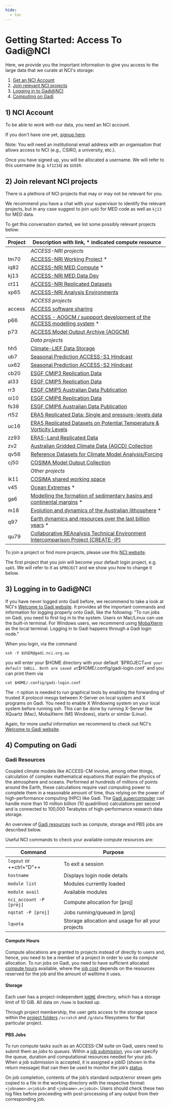 ```yaml
---
hide:
  - toc
---
```


# <div class="highlight-bg"> Getting Started: Access To Gadi@NCI </div>

Here, we provide you the important information to give you access to the large data that we curate at NCI's storage:

1) [Get an NCI Account](#1-nci-account)  
2) [Join relevant NCI projects](#2-join-relevant-nci-projects)  
3) [Logging in to Gadi@NCI](#3-logging-in-to-gadinci)  
4) [Computing on Gadi](#4-computing-on-gadi)

## 1) NCI Account

To be able to work with our data, you need an NCI account.

If you don't have one yet, [signup here](https://my.nci.org.au/mancini/signup/0).

Note: You will need an institutional email address with an organisation that allows access to NCI (e.g., CSIRO, a university, etc.).

Once you have signed up, you will be allocated a username. We will refer to this username (e.g. `kf1234`) as `$USER`.

## 2) Join relevant NCI projects

There is a plethora of NCI projects that may or may not be relevant for you.

We recommend you have a chat with your supervisor to identify the relevant projects, but in any case suggest to join `xp65` for MED code as well as `kj13` for MED data.

To get this conversation started, we list some possibly relevant projects below:

| Project | Description with link, * indicated compute resource|
|------|---------------------------------------------------------------------------------------------------------------------------------|
| | *ACCESS-NRI projects* |
| tm70 | <a href="https://my.nci.org.au/mancini/project/tm70" target="_blank">ACCESS-NRI Working Project</a> * |
| iq82 | <a href="https://my.nci.org.au/mancini/project/iq82" target="_blank">ACCESS-NRI MED Compute</a> * |
| kj13 | <a href="https://my.nci.org.au/mancini/project/kj13" target="_blank">ACCESS-NRI MED Data Dev</a> |
| ct11 | <a href="https://my.nci.org.au/mancini/project/ct11" target="_blank">ACCESS-NRI Replicated Datasets</a> |
| xp65 | <a href="https://my.nci.org.au/mancini/project/xp65" target="_blank">ACCESS-NRI Analysis Environments</a> |
| | *ACCESS projects* |
| access | <a href="https://my.nci.org.au/mancini/project/access" target="_blank">ACCESS software sharing</a> |
| p66  | <a href="https://my.nci.org.au/mancini/project/p66"  target="_blank">ACCESS - AOGCM / suppport development of the ACCESS modelling system</a> * |
| p73  | <a href="https://my.nci.org.au/mancini/project/p73"  target="_blank">ACCESS Model Output Archive (AOGCM)</a> |
| | *Data projects* |
| hh5  | <a href="https://my.nci.org.au/mancini/project/hh5"  target="_blank">Climate-LIEF Data Storage</a> |
| ub7  | <a href="https://my.nci.org.au/mancini/project/ub7"  target="_blank">Seasonal Prediction ACCESS-S1 Hindcast</a> |
| ux62 | <a href="https://my.nci.org.au/mancini/project/ux62" target="_blank">Seasonal Prediction ACCESS-S2 Hindcast</a> |
| cb20 | <a href="https://my.nci.org.au/mancini/project/cb20" target="_blank">ESGF CMIP3 Replication Data</a> |
| al33 | <a href="https://my.nci.org.au/mancini/project/al33" target="_blank">ESGF CMIP5 Replication Data</a> |
| rr3  | <a href="https://my.nci.org.au/mancini/project/rr3"  target="_blank">ESGF CMIP5 Australian Data Publication</a> |
| oi10 | <a href="https://my.nci.org.au/mancini/project/oi10" target="_blank">ESGF CMIP6 Replication Data</a> |
| fs38 | <a href="https://my.nci.org.au/mancini/project/fs38" target="_blank">ESGF CMIP6 Australian Data Publication</a> |
| rt52 | <a href="https://my.nci.org.au/mancini/project/rt52" target="_blank">ERA5 Replicated Data: Single and pressure-levels data</a> |
| uc16 | <a href="https://my.nci.org.au/mancini/project/uc16" target="_blank">ERA5 Replicated Datasets on Potential Temperature & Vorticity Levels</a> |
| zz93 | <a href="https://my.nci.org.au/mancini/project/zz93" target="_blank">ERA5-Land Replicated Data</a> |
| zv2  | <a href="https://my.nci.org.au/mancini/project/zv2"  target="_blank">Australian Gridded Climate Data (AGCD) Collection</a> |
| qv56 | <a href="https://my.nci.org.au/mancini/project/qv56" target="_blank">Reference Datasets for Climate Model Analysis/Forcing</a> |
| cj50 | <a href="https://my.nci.org.au/mancini/project/cj50" target="_blank">COSIMA Model Output Collection</a> |
| | *Other projects* |
| ik11 | <a href="https://my.nci.org.au/mancini/project/ik11" target="_blank">COSIMA shared working space</a> |
| v45  | <a href="https://my.nci.org.au/mancini/project/v45"  target="_blank">Ocean Extremes</a> * |
| ga6  | <a href="https://my.nci.org.au/mancini/project/ga6"  target="_blank">Modelling the formation of sedimentary basins and continental margins</a> * |
| m18  | <a href="https://my.nci.org.au/mancini/project/m18"  target="_blank">Evolution and dynamics of the Australian lithosphere</a> * |
| q97  | <a href="https://my.nci.org.au/mancini/project/q97"  target="_blank">Earth dynamics and resources over the last billion years</a> * |
| qu79 | <a href="https://my.nci.org.au/mancini/project/qu79" target="_blank">Collaborative REAnalysis Technical Environment Intercomparison Project (CREATE-IP)</a> |

To join a project or find more projects, please use this [NCI website](https://my.nci.org.au/mancini/project-search).

The first project that you join will become your default login project, e.g. `xp65`. We will refer to it as `$PROJECT` and we show you how to change it below.

## 3) Logging in to Gadi@NCI

If you have never logged onto Gadi before, we recommend to take a look at NCI's [Welcome to Gadi website](https://opus.nci.org.au/display/Help/0.+Welcome+to+Gadi).
It provides all the important commands and information for logging properly onto Gadi, like the following:
"To run jobs on Gadi, you need to first log in to the system. Users on Mac/Linux can use the built-in terminal. For Windows users, we recommend using [MobaXterm](https://mobaxterm.mobatek.net/) as the local terminal. Logging in to Gadi happens through a Gadi login node."

When you login, via the command
```
ssh -Y $USER@gadi.nci.org.au
```
you will enter your $HOME directory with your default `$PROJECT` and your default SHELL. Both are saved at `$HOME/.config/gadi-login.conf` and you can print them via
```
cat $HOME/.config/gadi-login.conf
```

The `-Y` option is needed to run graphical tools by enabling the forwarding of trusted X protocol mesgs between X-Server on local system and X programs on Gadi. 
You need to enable X Windowing system on your local system before running ssh. This can be done by running X-Server like XQuartz (Mac), MobaXterm (MS Windows), startx or similar (Linux).

Again, for more useful information we recommend to check out NCI's [Welcome to Gadi website](https://opus.nci.org.au/display/Help/0.+Welcome+to+Gadi).

## 4) Computing on Gadi

### Gadi Resources
Coupled climate models like ACCESS-CM involve, among other things, calculation of complex mathematical equations that explain the physics of the atmosphere and oceans. Performed at hundreds of millions of points around the Earth, these calculations require vast computing power to complete them in a reasonable amount of time, thus relying on the power of  high-performance computing (HPC) like Gadi. The [Gadi supercomputer](https://nci.org.au/our-systems/hpc-systems) can handle more than 10 million billion (10 quadrillion) calculations per second and is connected to 100,000 Terabytes of high-performance research data storage.

An overview of [Gadi resources](https://opus.nci.org.au/display/Help/0.+Welcome+to+Gadi#id-0.WelcometoGadi-GadiResources) such as compute, storage and PBS jobs are described below. 

Useful NCI commands to check your available compute resources are:

| Command                |   Purpose                  |
| ---------------------- | -------------              |
| `logout` or ++ctrl+"D"++ | To exit a session          |
| `hostname`             | Displays login node details|
| `module list`          | Modules currently loaded   |
| `module avail`         | Available modules          |
| `nci_account -P [proj]`| Compute allocation for [proj]|
| `nqstat -P [proj]`     | Jobs running/queued in [proj]|
| `lquota`               | Storage allocation and usage for all your projects|

#### Compute Hours
Compute allocations are granted to projects instead of directly to users and, hence, you need to be a member of a project in order to use its compute allocation. To run jobs on Gadi, you need to have sufficient allocated [compute hours](https://opus.nci.org.au/display/Help/0.+Welcome+to+Gadi#id-0.WelcometoGadi-ComputeHours) available, where the [job cost](https://opus.nci.org.au/display/Help/2.+Compute+Grant+and+Job+Debiting) depends on the resources reserved for the job and the amount of walltime it uses. 

#### Storage 
Each user has a project-independent [`$HOME`](https://opus.nci.org.au/display/Help/0.+Welcome+to+Gadi#id-0.WelcometoGadi-TheHomeFolder$HOME) directory, which has a storage limit of 10 GiB. All data on `/home` is backed up.

Through project membership, the user gets access to the storage space within the
[project folders](https://opus.nci.org.au/display/Help/0.+Welcome+to+Gadi#id-0.WelcometoGadi-ProjectFolderonLustreFilesystems/scratchand/g/data) `/scratch` and  `/g/data` filesystems for that particular project.

#### PBS Jobs
To run compute tasks such as an ACCESS-CM suite on Gadi, users need to submit them as *jobs* to *queues*. Within a [job submission](https://opus.nci.org.au/display/Help/0.+Welcome+to+Gadi#id-0.WelcometoGadi-JobSubmission), you can specify the queue, duration and computational resources needed for your job. When a job submission is accepted, it is assigned a jobID (shown in the return message) that can then be used to monitor the job’s [status](https://opus.nci.org.au/display/Help/0.+Welcome+to+Gadi#id-0.WelcometoGadi-QueueStatus). 

On job completion, contents of the job’s standard output/error stream gets copied to a file in the working directory with the respective format: `<jobname>.o<jobid>` and `<jobname>.e<jobid>`. Users should check these two log files before proceeding with post-processing of any output from their corresponding job.
